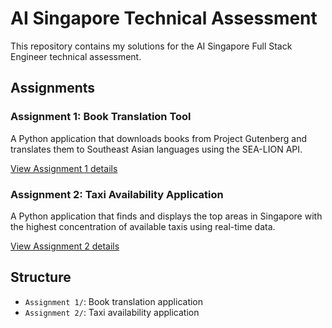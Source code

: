 # AI Singapore Technical Assessment

This repository contains my solutions for the AI Singapore Full Stack Engineer technical assessment.

## Assignments

### Assignment 1: Book Translation Tool
A Python application that downloads books from Project Gutenberg and translates them to Southeast Asian languages using the SEA-LION API.

[View Assignment 1 details](Assignment%201/README.md)

### Assignment 2: Taxi Availability Application
A Python application that finds and displays the top areas in Singapore with the highest concentration of available taxis using real-time data.

[View Assignment 2 details](Assignment%202/README.md)

## Structure

- `Assignment 1/`: Book translation application
- `Assignment 2/`: Taxi availability application
